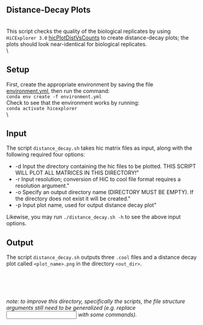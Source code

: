 ﻿## Distance-Decay Plots
\
This script checks the quality of the biological replicates by using `HiCExplorer 3.0` [hicPlotDistVsCounts]() to create distance-decay plots; the plots should look near-identical for biological replicates.
\
\
## Setup
First, create the appropriate environment by saving the file [environment.yml](./environment.yml), then run the command:
\
```conda env create -f environment.yml```
\
Check to see that the environment works by running: \
```conda activate hicexplorer```
\
\

## Input
The script `distance_decay.sh` takes hic matrix files as input, along with the following required four options:

- -d     Input the directory containing the hic files to be plotted. THIS SCRIPT WILL PLOT ALL MATRICES IN THIS DIRECTORY!"
- -r     Input resolution; conversion of HiC to cool file format requires a resolution argument."
- -o     Specify an output directory name (DIRECTORY MUST BE EMPTY). If the directory does not exist it will be created."
- -p     Input plot name, used for output distance decay plot"

Likewise, you may run `./distance_decay.sh -h` to see the above input options. 

## Output
The script `distance_decay.sh` outputs three `.cool` files and a distance decay plot called `<plot_name>.png` in the directory `<out_dir>`.



\
\
\
\
*note: to improve this directory, specifically the scripts, the file structure arguments still need to be generalized (e.g. replace <input filename> with some commands).*
